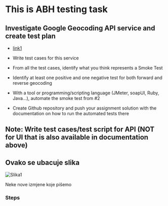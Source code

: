 ### 

# This is ABH testing task

## Investigate Google Geocoding API service and create test plan

- [link1](https://developers.google.com/maps/documentation/geocoding/intro#Geocoding)


-	Write test cases for this service
-	From all the test cases, identify what you think represents a Smoke Test
-	Identify at least one positive and one negative test for both forward and reverse geocoding
-	With a tool or programming/scripting language (JMeter, soapUI, Ruby, Java…), automate the smoke test from #2
-	Create Github repository and push your assignment solution with the documentation on how to run the automated tests there

## Note: Write test cases/test script for API (NOT for UI that is also available in documentation above)




## Ovako se ubacuje slika

![Slika1](./slike/Slika1.PNG)

Neke nove izmjene koje pišemo

### Steps